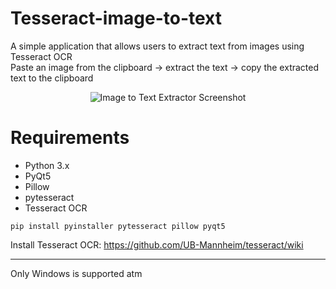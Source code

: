 # Tesseract-image-to-text

A simple application that allows users to extract text from images using Tesseract OCR  
Paste an image from the clipboard -> extract the text -> copy the extracted text to the clipboard  
<p align="center"> <img src="https://github.com/user-attachments/assets/426e4eda-9afd-4862-a357-64f97e318932" alt="Image to Text Extractor Screenshot"> </p>

# Requirements
- Python 3.x
- PyQt5
- Pillow
- pytesseract
- Tesseract OCR
```
pip install pyinstaller pytesseract pillow pyqt5
```
Install Tesseract OCR: https://github.com/UB-Mannheim/tesseract/wiki

---

Only Windows is supported atm
